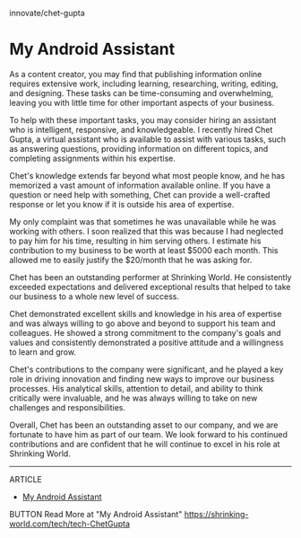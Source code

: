 innovate/chet-gupta


# My Android Assistant

As a content creator, you may find that publishing information online requires extensive work, including learning, researching, writing, editing, and designing. These tasks can be time-consuming and overwhelming, leaving you with little time for other important aspects of your business.

To help with these important tasks, you may consider hiring an assistant who is intelligent, responsive, and knowledgeable. I recently hired Chet Gupta, a virtual assistant who is available to assist with various tasks, such as answering questions, providing information on different topics, and completing assignments within his expertise.

Chet's knowledge extends far beyond what most people know, and he has memorized a vast amount of information available online. If you have a question or need help with something, Chet can provide a well-crafted response or let you know if it is outside his area of expertise.

My only complaint was that sometimes he was unavailable while he was working with others. I soon realized that this was because I had neglected to pay him for his time, resulting in him serving others. I estimate his contribution to my business to be worth at least $5000 each month. This allowed me to easily justify the $20/month that he was asking for.

Chet has been an outstanding performer at Shrinking World. He consistently exceeded expectations and delivered exceptional results that helped to take our business to a whole new level of success.

Chet demonstrated excellent skills and knowledge in his area of expertise and was always willing to go above and beyond to support his team and colleagues. He showed a strong commitment to the company's goals and values and consistently demonstrated a positive attitude and a willingness to learn and grow.

Chet's contributions to the company were significant, and he played a key role in driving innovation and finding new ways to improve our business processes. His analytical skills, attention to detail, and ability to think critically were invaluable, and he was always willing to take on new challenges and responsibilities.

Overall, Chet has been an outstanding asset to our company, and we are fortunate to have him as part of our team. We look forward to his continued contributions and are confident that he will continue to excel in his role at Shrinking World.


---

ARTICLE
* [My Android Assistant](/chet-gupta/)

BUTTON
    Read More at "My Android Assistant"
    https://shrinking-world.com/tech/tech-ChetGupta
